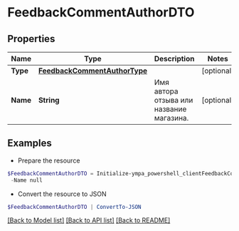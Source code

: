# FeedbackCommentAuthorDTO
## Properties

Name | Type | Description | Notes
------------ | ------------- | ------------- | -------------
**Type** | [**FeedbackCommentAuthorType**](FeedbackCommentAuthorType.md) |  | [optional] 
**Name** | **String** | Имя автора отзыва или название магазина. | [optional] 

## Examples

- Prepare the resource
```powershell
$FeedbackCommentAuthorDTO = Initialize-ympa_powershell_clientFeedbackCommentAuthorDTO  -Type null `
 -Name null
```

- Convert the resource to JSON
```powershell
$FeedbackCommentAuthorDTO | ConvertTo-JSON
```

[[Back to Model list]](../README.md#documentation-for-models) [[Back to API list]](../README.md#documentation-for-api-endpoints) [[Back to README]](../README.md)

